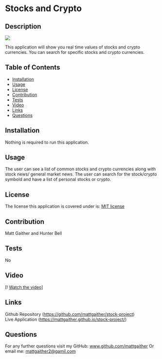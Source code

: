 # Stocks and Crypto 

  ## Description
  <img src = 'https://img.shields.io/badge/MIT-%20License-inactive'>

  This application will show you real time values of stocks and crypto currencies. You can search for specific stocks and crypto currencies. 

  ## Table of Contents

  - [Installation](#installation)
  - [Usage](#usage)
  - [License](#license)
  - [Contribution](#contribution)
  - [Tests](#tests)
  - [Video](#video)
  - [Links](#links)
  - [Questions](#questions)

  ## Installation
  Nothing is required to run this application. 

  ## Usage
  The user can see a list of common stocks and crypto currencies along with stock news/ general market news. The user can search for the stock/crypto symbold and have a list of personal stocks or crypto. 
  

  ## License
  The license this application is covered under is: [MIT license](https://opensource.org/licenses/MIT)
  

  ## Contribution
  Matt Gaither and Hunter Bell

  ## Tests
  No

  ## Video
  [! [Watch the video](https://youtu.be/py4I1q-xktQ/hqdefault.jpg)]

  ## Links
  Github Repository  (https://github.com/mattgaither/stock-project) <br />
  Live Application (https://mattgaither.github.io/stock-project/)


  ## Questions
  For any further questions visit my GitHub:  <a href='github.com/mattgaither'>www.github.com/mattgaither</a>
  Or email me: mattgaither2@gamil.com
  
  

